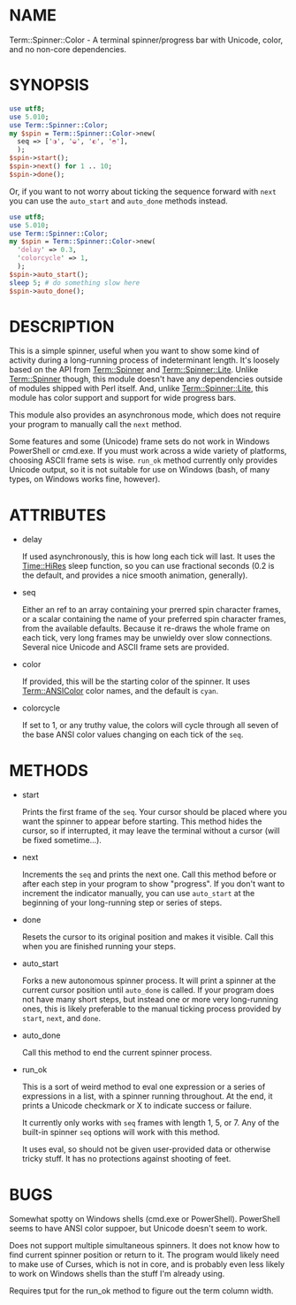 # NAME

Term::Spinner::Color - A terminal spinner/progress bar with
Unicode, color, and no non-core dependencies.

# SYNOPSIS

```perl
use utf8;
use 5.010;
use Term::Spinner::Color;
my $spin = Term::Spinner::Color->new(
  seq => ['◑', '◒', '◐', '◓'],
  );
$spin->start();
$spin->next() for 1 .. 10;
$spin->done();
```

Or, if you want to not worry about ticking the sequence forward with `next`
you can use the `auto_start` and `auto_done` methods instead.

```perl
use utf8;
use 5.010;
use Term::Spinner::Color;
my $spin = Term::Spinner::Color->new(
  'delay' => 0.3,
  'colorcycle' => 1,
  );
$spin->auto_start();
sleep 5; # do something slow here
$spin->auto_done();
```

# DESCRIPTION

This is a simple spinner, useful when you want to show some kind of activity
during a long-running process of indeterminant length.  It's loosely based
on the API from [Term::Spinner](https://metacpan.org/pod/Term::Spinner) and [Term::Spinner::Lite](https://metacpan.org/pod/Term::Spinner::Lite).  Unlike
[Term::Spinner](https://metacpan.org/pod/Term::Spinner) though, this module doesn't have any dependencies outside
of modules shipped with Perl itself. And, unlike [Term::Spinner::Lite](https://metacpan.org/pod/Term::Spinner::Lite), this
module has color support and support for wide progress bars.

This module also provides an asynchronous mode, which does not require your
program to manually call the `next` method.

Some features and some (Unicode) frame sets do not work in Windows PowerShell
or cmd.exe. If you must work across a wide variety of platforms, choosing
ASCII frame sets is wise. `run_ok` method currently only provides Unicode
output, so it is not suitable for use on Windows (bash, of many types, on
Windows works fine, however).

# ATTRIBUTES

- delay

    If used asynchronously, this is how long each tick will last. It uses the
    [Time::HiRes](https://metacpan.org/pod/Time::HiRes) sleep function, so you can use fractional seconds (0.2 is the
    default, and provides a nice smooth animation, generally).

- seq

    Either an ref to an array containing your prerred spin character frames, or
    a scalar containing the name of your preferred spin character frames, from
    the available defaults. Because it re-draws the whole frame on each tick,
    very long frames may be unwieldy over slow connections. Several nice Unicode
    and ASCII frame sets are provided.

- color

    If provided, this will be the starting color of the spinner. It uses
    [Term::ANSIColor](https://metacpan.org/pod/Term::ANSIColor) color names, and the default is `cyan`.

- colorcycle

    If set to 1, or any truthy value, the colors will cycle through all seven
    of the base ANSI color values changing on each tick of the `seq`.

# METHODS

- start

    Prints the first frame of the `seq`. Your cursor should be placed where
    you want the spinner to appear before starting. This method hides the
    cursor, so if interrupted, it may leave the terminal without a cursor (will
    be fixed sometime...).

- next

    Increments the `seq` and prints the next one. Call this method before or
    after each step in your program to show "progress". If you don't want to
    increment the indicator manually, you can use `auto_start` at the beginning
    of your long-running step or series of steps.

- done

    Resets the cursor to its original position and makes it visible. Call this
    when you are finished running your steps.

- auto\_start

    Forks a new autonomous spinner process. It will print a spinner at the
    current cursor position until `auto_done` is called. If your program does
    not have many short steps, but instead one or more very long-running ones,
    this is likely preferable to the manual ticking process provided by `start`,
    `next`, and `done`.

- auto\_done

    Call this method to end the current spinner process.

- run\_ok

    This is a sort of weird method to eval one expression or a series of
    expressions in a list, with a spinner running throughout. At the end,
    it prints a Unicode checkmark or X to indicate success or failure.

    It currently only works with `seq` frames with length 1, 5, or 7. Any of the
    built-in spinner `seq` options will work with this method.

    It uses eval, so should not be given user-provided data or otherwise
    tricky stuff. It has no protections against shooting of feet.

# BUGS

Somewhat spotty on Windows shells (cmd.exe or PowerShell). PowerShell seems
to have ANSI color suppoer, but Unicode doesn't seem to work.

Does not support multiple simultaneous spinners. It does not know how to
find current spinner position or return to it. The program would likely
need to make use of Curses, which is not in core, and is probably even
less likely to work on Windows shells than the stuff I'm already using.

Requires tput for the run\_ok method to figure out the term column width.
